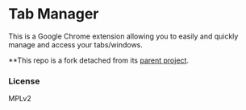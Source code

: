 # Tab Manager

This is a Google Chrome extension allowing you to easily and quickly manage and access your tabs/windows.

**This repo is a fork detached from its [parent project](https://github.com/VanCoding/Tab-Manager).

### License
MPLv2
